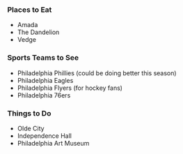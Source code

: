 ### Places to Eat
- Amada
- The Dandelion
- Vedge

### Sports Teams to See
- Philadelphia Phillies (could be doing better this season)
- Philadelphia Eagles
- Philadelphia Flyers (for hockey fans)
- Philadelphia 76ers

### Things to Do
- Olde City
- Independence Hall
- Philadelphia Art Museum
